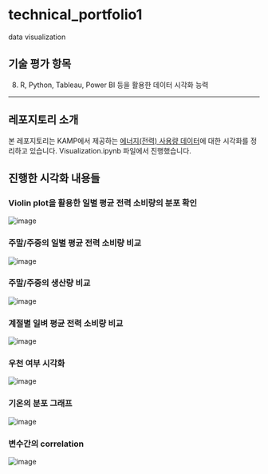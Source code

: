 # technical_portfolio1
data visualization

## 기술 평가 항목
8. R, Python, Tableau, Power BI 등을 활용한 데이터 시각화 능력
---
## 레포지토리 소개
본 레포지토리는 KAMP에서 제공하는 [에너지(전력) 사용량 데이터](https://www.kamp-ai.kr/aidataDetail?AI_SEARCH=%EC%A0%84%EA%B8%B0&page=1&DATASET_SEQ=27&EQUIP_SEL=&GUBUN_SEL=&FILE_TYPE_SEL=&WDATE_SEL=)에 대한 시각화를 정리하고 있습니다. Visualization.ipynb 파일에서 진행했습니다.

## 진행한 시각화 내용들

### Violin plot을 활용한 일별 평균 전력 소비량의 분포 확인
![image](https://github.com/gombumsoo/-technical_portfolio1/assets/69720752/03784d60-428b-4ef0-b145-b3c010a65f35)

### 주말/주중의 일별 평균 전력 소비량 비교
![image](https://github.com/gombumsoo/-technical_portfolio1/assets/69720752/638fba0a-6837-4af5-9d78-9c11405f0eda)

### 주말/주중의 생산량 비교
![image](https://github.com/gombumsoo/-technical_portfolio1/assets/69720752/cf86d546-5e4a-4415-9d28-3001c7b95697)


### 계절별 일벼 평균 전력 소비량 비교
![image](https://github.com/gombumsoo/-technical_portfolio1/assets/69720752/1cc8f24d-f479-4b48-a852-feeb67e9d4ff)

### 우천 여부 시각화
![image](https://github.com/gombumsoo/-technical_portfolio1/assets/69720752/d54218d5-bd61-4c40-a335-835ecbfd0da9)

### 기온의 분포 그래프
![image](https://github.com/gombumsoo/-technical_portfolio1/assets/69720752/6602e897-b1a8-4b7d-ad46-0361507559d5)

### 변수간의 correlation
![image](https://github.com/gombumsoo/-technical_portfolio1/assets/69720752/86029f47-4f26-44f4-bdbd-af088a7954a6)





